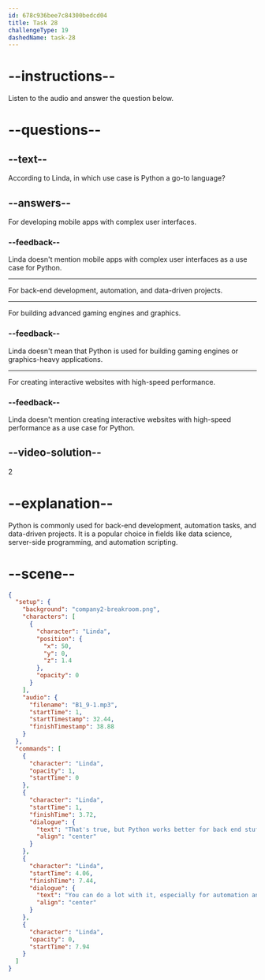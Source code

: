 ```yaml
---
id: 678c936bee7c84300bedcd04
title: Task 28
challengeType: 19
dashedName: task-28
---
```


<!-- (audio) Linda: That's true, but Python works better for back-end stuff. You can do a lot with it, especially for automation and data-driven projects. -->

# --instructions--

Listen to the audio and answer the question below.

# --questions--

## --text--

According to Linda, in which use case is Python a go-to language?

## --answers--

For developing mobile apps with complex user interfaces.

### --feedback--

Linda doesn't mention mobile apps with complex user interfaces as a use case for Python.

---

For back-end development, automation, and data-driven projects.

---

For building advanced gaming engines and graphics.

### --feedback--

Linda doesn't mean that Python is used for building gaming engines or graphics-heavy applications.

---

For creating interactive websites with high-speed performance.

### --feedback--

Linda doesn't mention creating interactive websites with high-speed performance as a use case for Python.

## --video-solution--

2

# --explanation--

Python is commonly used for back-end development, automation tasks, and data-driven projects. It is a popular choice in fields like data science, server-side programming, and automation scripting.

# --scene--

```json
{
  "setup": {
    "background": "company2-breakroom.png",
    "characters": [
      {
        "character": "Linda",
        "position": {
          "x": 50,
          "y": 0,
          "z": 1.4
        },
        "opacity": 0
      }
    ],
    "audio": {
      "filename": "B1_9-1.mp3",
      "startTime": 1,
      "startTimestamp": 32.44,
      "finishTimestamp": 38.88
    }
  },
  "commands": [
    {
      "character": "Linda",
      "opacity": 1,
      "startTime": 0
    },
    {
      "character": "Linda",
      "startTime": 1,
      "finishTime": 3.72,
      "dialogue": {
        "text": "That's true, but Python works better for back end stuff.",
        "align": "center"
      }
    },
    {
      "character": "Linda",
      "startTime": 4.06,
      "finishTime": 7.44,
      "dialogue": {
        "text": "You can do a lot with it, especially for automation and data-driven projects.",
        "align": "center"
      }
    },
    {
      "character": "Linda",
      "opacity": 0,
      "startTime": 7.94
    }
  ]
}
```
